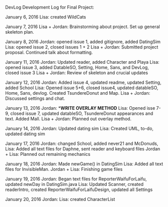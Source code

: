 DevLog
Development Log for Final Project:

January 6, 2016
  Lisa: created WildCats
  
January 7, 2016
  Lisa + Jordan: Brainstorming about project. Set up general skeleton plan. 

January 8, 2016
  Jordan: opened issue 1, added gitignore, added DatingSim
  Lisa: opened issue 2, closed issues 1 + 2
  Lisa + Jordan: Submitted project proposal. Continued talk about formatting.

January 11, 2016
  Jordan: Updated reader, added Character and Playa
  Lisa: opened issue 3, added DatableSO, Setting, Home, Sans, and DevLog, closed issue 3
  Lisa + Jordan: Review of skeleton and crucial updates
  
January 12, 2016
  Jordan: Added issue 4, updated readme, updated Setting, added School
  Lisa: Opened issue 5+6, closed issue4, updated datableSO, Home, Sans, devlog. Created TsundereDonut and Map.
  Lisa + Jordan: Discussed settings and chat. 
   
January 13, 2016
  Jordan: *****WRITE OVERLAY METHOD****
  Lisa: Opened isse 7-9, closed issue 7, updated datableSO, TsundereDonut appearances and text. Added Mall.
  Lisa + Jordan: Planned out overlay method.
  
January 14, 2016
  Jordan: Updated dating sim
  Lisa: Created UML, to-do, updated dating sim
  
January 17, 2016
  Jordan: changed School, added never21 and McDonuds, 
  Lisa: Added all text files for Daphne, sent reader and keyboard files
  Jordan + Lisa: Planned out remaining mechanics
  
January 18, 2016
  Jordan: Made newGame() in DatingSim
  Lisa: Added all text files for InvisibleMan.
  Jordan + Lisa: Finishing game files

January 19, 2016
  Jordan: Began text files for ReporterWaifuForLaifu, updated newDay in DatingSim.java
  Lisa: Updated Scanner, created readerIntro, created ReporterWaifuForLaifuDesign, updated all Settings
  
January 20, 2016
  Jordan:
  Lisa: created CharacterList
  
  
